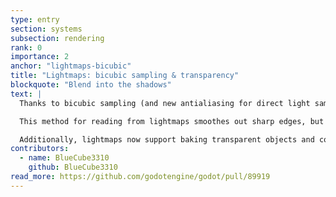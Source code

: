 ```yaml
---
type: entry
section: systems
subsection: rendering
rank: 0
importance: 2
anchor: "lightmaps-bicubic"
title: "Lightmaps: bicubic sampling & transparency"
blockquote: "Blend into the shadows"
text: |
  Thanks to bicubic sampling (and new antialiasing for direct light samples) your low resolution static shadows will now look better than ever.

  This method for reading from lightmaps smoothes out sharp edges, but requires a small run-time performance cost. You can disable it in the project settings if needed.

  Additionally, lightmaps now support baking transparent objects and correlatedly: tinted shadows.
contributors:
  - name: BlueCube3310
    github: BlueCube3310
read_more: https://github.com/godotengine/godot/pull/89919
---
```

